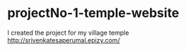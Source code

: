 # projectNo-1-temple-website
I created the project for my  village temple http://srivenkatesaperumal.epizy.com/
